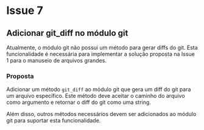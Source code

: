 # Issue 7

## Adicionar git_diff no módulo git

Atualmente, o módulo git não possui um método para gerar diffs do git. Esta funcionalidade é necessária para implementar a solução proposta na Issue 1 para o manuseio de arquivos grandes.

### Proposta

Adicionar um método `git_diff` ao módulo git que gera um diff do git para um arquivo específico. Este método deve aceitar o caminho do arquivo como argumento e retornar o diff do git como uma string.

Além disso, outros métodos necessários devem ser adicionados ao módulo git para suportar esta funcionalidade.